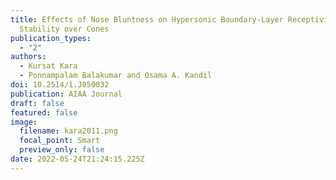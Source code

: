 ```yaml
---
title: Effects of Nose Bluntness on Hypersonic Boundary-Layer Receptivity and
  Stability over Cones
publication_types:
  - "2"
authors:
  - Kursat Kara
  - Ponnampalam Balakumar and Osama A. Kandil
doi: 10.2514/1.J050032
publication: AIAA Journal
draft: false
featured: false
image:
  filename: kara2011.png
  focal_point: Smart
  preview_only: false
date: 2022-05-24T21:24:15.225Z
---
```

